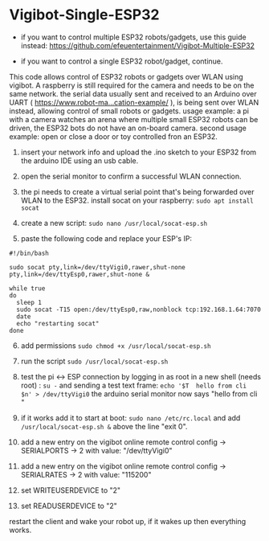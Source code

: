 # Vigibot-Single-ESP32

- if you want to control multiple ESP32 robots/gadgets, use this guide instead:
https://github.com/efeuentertainment/Vigibot-Multiple-ESP32

- if you want to control a single ESP32 robot/gadget, continue.

This code allows control of ESP32 robots or gadgets over WLAN using vigibot.
A raspberry is still required for the camera and needs to be on the same network. the serial data usually sent and received to an Arduino over UART ( https://www.robot-ma...cation-example/ ), is being sent over WLAN instead, allowing control of small robots or gadgets.
usage example: a pi with a camera watches an arena where multiple small ESP32 robots can be driven, the ESP32 bots do not have an on-board camera.
second usage example: open or close a door or toy controlled fron an ESP32.

1) insert your network info and upload the .ino sketch to your ESP32 from the arduino IDE using an usb cable.

2) open the serial monitor to confirm a successful WLAN connection.

3) the pi needs to create a virtual serial point that's being forwarded over WLAN to the ESP32. install socat on your raspberry:
`sudo apt install socat`

4) create a new script:
`sudo nano /usr/local/socat-esp.sh`

5) paste the following code and replace your ESP's IP:
```
#!/bin/bash

sudo socat pty,link=/dev/ttyVigi0,rawer,shut-none pty,link=/dev/ttyEsp0,rawer,shut-none &

while true
do
  sleep 1
  sudo socat -T15 open:/dev/ttyEsp0,raw,nonblock tcp:192.168.1.64:7070
  date
  echo "restarting socat"
done
```

6) add permissions
`sudo chmod +x /usr/local/socat-esp.sh`

7) run the script
`sudo /usr/local/socat-esp.sh`

8) test the pi <-> ESP connection by logging in as root in a new shell (needs root) :
`su -`
and sending a test text frame:
`echo '$T  hello from cli       $n' > /dev/ttyVigi0`
the arduino serial monitor now says "hello from cli "

9) if it works add it to start at boot:
`sudo nano /etc/rc.local`
and add
`/usr/local/socat-esp.sh &`
above the line "exit 0".

10) add a new entry on the vigibot online remote control config -> SERIALPORTS -> 2 with value: "/dev/ttyVigi0"

11) add a new entry on the vigibot online remote control config -> SERIALRATES -> 2 with value: "115200"

12) set WRITEUSERDEVICE to "2"

13) set READUSERDEVICE to "2"

restart the client and wake your robot up, if it wakes up then everything works.
